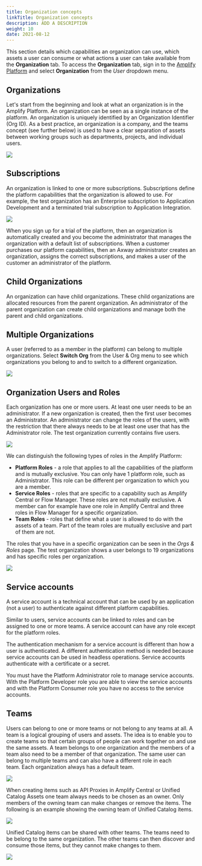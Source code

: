 ```yaml
---
title: Organization concepts
linkTitle: Organization concepts
description: ADD A DESCRIPTION
weight: 10
date: 2021-08-12
---
```


This section details which capabilities an organization can use, which assets a user can consume or what actions a user can take available from the **Organization** tab. To access the **Organization** tab, sign in to the [Amplify Platform](https://platform.axway.com/) and select **Organization** from the _User_ dropdown menu.

## Organizations

Let's start from the beginning and look at what an organization is in the Amplify Platform. An organization can be seen as a single instance of the platform. An organization is uniquely identified by an Organization Identifier (Org ID). As a best practice, an organization is a company, and the teams concept (see further below) is used to have a clear separation of assets between working groups such as departments, projects, and individual users.

![](/Images/organization_org_id.png)

## Subscriptions

An organization is linked to one or more subscriptions. Subscriptions define the platform capabilities that the organization is allowed to use. For example, the test organization has an Enterprise subscription to Application Development and a terminated trial subscription to Application Integration.

![](/Images/organization_subscriptions.png)

When you sign up for a trial of the platform, then an organization is automatically created and you become the administrator that manages the organization with a default list of subscriptions. When a customer purchases our platform capabilities, then an Axway administrator creates an organization, assigns the correct subscriptions, and makes a user of the customer an administrator of the platform.

## Child Organizations

An organization can have child organizations. These child organizations are allocated resources from the parent organization. An administrator of the parent organization can create child organizations and manage both the parent and child organizations.

## Multiple Organizations

A user (referred to as a member in the platform) can belong to multiple organizations. Select **Switch Org** from the User & Org menu to see which organizations you belong to and to switch to a different organization.

![](/Images/organization_switch_org.png)

## Organization Users and Roles

Each organization has one or more users. At least one user needs to be an administrator. If a new organization is created, then the first user becomes an Administrator. An administrator can change the roles of the users, with the restriction that there always needs to be at least one user that has the Administrator role. The test organization currently contains five users.

![](/Images/dashboard_users.png)

We can distinguish the following types of roles in the Amplify Platform:

* **Platform Roles** - a role that applies to all the capabilities of the platform and is mutually exclusive. You can only have 1 platform role, such as Administrator. This role can be different per organization to which you are a member.
* **Service Roles** - roles that are specific to a capability such as Amplify Central or Flow Manager. These roles are not mutually exclusive. A member can for example have one role in Amplify Central and three roles in Flow Manager for a specific organization.
* **Team Roles** - roles that define what a user is allowed to do with the assets of a team. Part of the team roles are mutually exclusive and part of them are not.

The roles that you have in a specific organization can be seen in the _Orgs & Roles_ page. The test organization shows a user belongs to 19 organizations and has specific roles per organization.

![](/Images/organization_orgs_roles.png)

## Service accounts

A service account is a technical account that can be used by an application (not a user) to authenticate against different platform capabilities.

Similar to users, service accounts can be linked to roles and can be assigned to one or more teams. A service account can have any role except for the platform roles.

The authentication mechanism for a service account is different than how a user is authenticated. A different authentication method is needed because service accounts can be used in headless operations. Service accounts authenticate with a certificate or a secret.

You must have the Platform Administrator role to manage service accounts. With the Platform Developer role you are able to view the service accounts and with the Platform Consumer role you have no access to the service accounts.

## Teams

Users can belong to one or more teams or not belong to any teams at all. A team is a logical grouping of users and assets. The idea is to enable you to create teams so that certain groups of people can work together on and use the same assets. A team belongs to one organization and the members of a team also need to be a member of that organization. The same user can belong to multiple teams and can also have a different role in each team. Each organization always has a default team.

![](/Images/organization_teams.png)

When creating items such as API Proxies in Amplify Central or Unified Catalog Assets one team always needs to be chosen as an owner. Only members of the owning team can make changes or remove the items. The following is an example showing the owning team of Unified Catalog items.

![](/Images/teams_owning_team.png)

Unified Catalog items can be shared with other teams. The teams need to be belong to the same organization. The other teams can then discover and consume those items, but they cannot make changes to them.

![](/Images/teams_share_unified_catalog_items.png)
